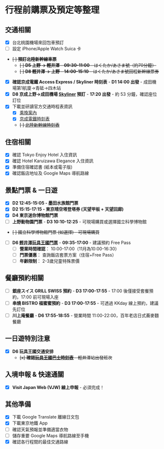 # 行程前購票及預定等整理

## 交通相關

- [x] 台北桃園機場來回包車預訂
- [ ] 設定 iPhone/Apple Watch Suica 卡
- ~~[ ] **預訂北陸新幹線車票**~~
  - ~~[ ] **D5 上野 → 輕井澤** - **09:30-11:00** - はくたか/あさま號（約70分鐘）~~
  - ~~[ ] **D8 輕井澤 → 上野** - **14:00-15:10** - はくたか/あさま號回程新幹線票券~~
- [x] **確認京成電鐵 Access Express / Skyliner 時刻表** - **D1 14:00 出發** - 成田機場第1航廈→青砥→四木站
- [x] **D8 京成上野→成田機場 [Skyliner](https://skyliner.ec.keisei.co.jp/member/EAA01/GEAA01010.xhtml) 預訂** - **17:20 出發** - 約 53 分鐘，確認座位訂位
- [x] 下載並研讀官方交通時程表資訊
  - [x] [乘換案內](https://world.jorudan.co.jp/mln/zh-tw/)
  - [x] [京成電鐵時刻表](https://www.keisei.co.jp/keisei/tetudou/skyliner/tc/traffic/skyliner.php)
  - ~~[ ] [北陸新幹線時刻表](https://www.westjr.co.jp/global/tc/train/shinkansen/hokuriku-shinkansen/index.html)~~

## 住宿相關

- [x] 確認 Tokyo Enjoy Hotel 入住資訊
- [x] 確認 Hotel Karuizawa Elegance 入住資訊
- [x] 準備住宿確認書 (紙本或電子版)
- [x] 確認飯店地址及 Google Maps 導航路線

## 景點門票 & 一日遊

- [x] **D2 12:45-15:05 - 墨田水族館門票**
- [x] **D2 15:15-17:15 - 東京晴空塔登塔券 (天望甲板 + 天望回廊)**
- [x] **D4 東京迷你博物館門票**
- [ ] **上野動物園門票** - **D3 10:10-12:25** - 可現場購買或選擇國立科學博物館
- ~~[ ] 國立科學博物館門票 (如選擇) - 可現場購買~~
- [ ] **D6 [輕井澤玩具王國門票](https://www.omochaoukoku.com/karuizawa/charge/)** - **09:35-17:00** - 建議預約 Free Pass
  - [ ] **營業時間確認**： 10:00-17:00（11月為10:00-16:30）
  - [ ] **門票優惠**： 查詢飯店套票方案（住宿+Free Pass）
  - [ ] **年齡限制**： 2-3歲兒童特殊票價

## 餐廳預約相關

- [ ] **銀座スイス GRILL SWISS 預約** - **D3 17:00-17:55** - 17:00 後僅接受套餐預約，17:00 前可現場入座
- [ ] **串燒 BISTRO 福蜜蜜預約** - **D3 17:00-17:55** - 可透過 KKday 線上預約，建議先訂位
- [ ] **川上庵餐廳** - **D6 17:55-18:55** - 營業時間 11:00-22:00，百年老店日式蕎麥麵餐廳

## 一日遊特別注意

- [x] **D6 玩具王國交通安排**
  - ~~[x] **確認[玩具王國巴士時刻表](https://www.seibubus.co.jp/docs/rosen/karuizawa/eki.pdf)** - 輕井澤站出發班次~~

## 入境申報 & 快速通關

- [x] **Visit Japan Web (VJW) 線上申報** - 必須完成！

## 其他準備

- [x] 下載 Google Translate 離線日文包
- [x] 下載東京地鐵 App
- [ ] 確認天氣預報並準備適當衣物
- [ ] 儲存重要 Google Maps 導航路線至手機
- [x] 確認各行程間的最佳交通路線
